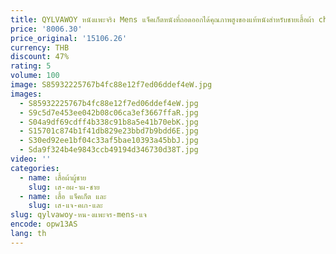 ```yaml
---
title: QYLVAWOY หนังแพะจริง Mens แจ็คเก็ตหนังที่ถอดออกได้คุณภาพสูงของแท้หนังสําหรับชายเสื้อผ้า chaquetas hombre
price: '8006.30'
price_original: '15106.26'
currency: THB
discount: 47%
rating: 5
volume: 100
image: S85932225767b4fc88e12f7ed06ddef4eW.jpg
images:
  - S85932225767b4fc88e12f7ed06ddef4eW.jpg
  - S9c5d7e453ee042b08c06ca3ef3667ffaR.jpg
  - S04a9df69cdff4b338c91b8a5e41b70ebK.jpg
  - S15701c874b1f41db829e23bbd7b9bdd6E.jpg
  - S30ed92ee1bf04c33af5bae10393a45bbJ.jpg
  - Sda9f324b4e9843ccb49194d346730d38T.jpg
video: ''
categories:
  - name: เสื้อผ้าผู้ชาย
    slug: เส-อผ-าผ-ชาย
  - name: เสื้อ แจ็คเก็ต และ
    slug: เส-แจ-คเก-และ
slug: qylvawoy-หน-งแพะจร-mens-แจ
encode: opw13AS
lang: th
---
```

  